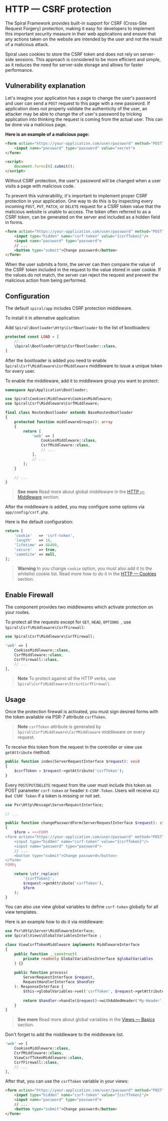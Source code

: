 # HTTP — CSRF protection

The Spiral Framework provides built-in support for CSRF (Cross-Site Request Forgery) protection, making it easy for
developers to implement this important security measure in their web applications and ensure that any actions taken on
the website are intended by the user and not the result of a malicious attack.

Spiral uses cookies to store the CSRF token and does not rely on server-side sessions. This approach is considered to
be more efficient and simple, as it reduces the need for server-side storage and allows for faster performance.

## Vulnerability explanation

Let's imagine your application has a page to change the user's password and user can send a `POST` request to this page
with a new password. If application does not properly validate the authenticity of the user, an attacker may be able to
change the of user's password by tricking application into thinking the request is coming from the actual user. This can
be done via a malicious page.

**Here is an example of a malicious page:**

```html Malicious page
<form action="https://your-application.com/user/password" method="POST">
    <input name="password" type="password" value="secret">
</form>

<script>
    document.forms[0].submit();
</script>
```

Without CSRF protection, the user's password will be changed when a user visits a page with malicious code.

To prevent this vulnerability, it's important to implement proper CSRF protection in your application. One way to do
this is by inspecting every incoming `POST`, `PUT`, `PATCH`, or `DELETE` request for a CSRF token value that the
malicious website is unable to access. The token often referred to as a CSRF token, can be generated on the server and
included as a hidden field in forms.

```html
<form action="https://your-application.com/user/password" method="POST">
    <input type="hidden" name="csrf-token" value="{csrfToken}"/>
    <input name="password" type="password">
    // ...
    <button type="submit">Change password</button>
</form>
```

When the user submits a form, the server can then compare the value of the CSRF token included in the request to the
value stored in user cookie. If the values do not match, the server can reject the request and prevent the malicious
action from being performed.

## Configuration

The default `spiral/app` includes CSRF protection middleware.

To install it in alternative application:

Add `Spiral\Bootloader\Http\CsrfBootloader` to the list of bootloaders:

```php app/src/Application/Kernel.php
protected const LOAD = [
    //...
    \Spiral\Bootloader\Http\CsrfBootloader::class,
]
```

After the bootloader is added you need to enable `Spiral\Csrf\Middleware\CsrfMiddleware` middleware to issue a unique
token for every user.

To enable the middleware, add it to middleware group you want to protect:

```php app/src/Application/Bootloader/RoutesBootloader.php
namespace App\Application\Bootloader;

use Spiral\Cookies\Middleware\CookiesMiddleware;
use Spiral\Csrf\Middleware\CsrfMiddleware;

final class RoutesBootloader extends BaseRoutesBootloader
{
    protected function middlewareGroups(): array
    {
        return [
            'web' => [
                CookiesMiddleware::class,
                CsrfMiddleware::class,
                // ...
            ],
            // ...
        ];
    }

    // ...
}
```

> **See more**
> Read more about global middleware in the [HTTP — Middleware](middleware.md#global-middleware) section.

After the middleware is added, you may configure some options via `app/config/csrf.php`.

Here is the default configuration:

```php app/config/csrf.php
return [
    'cookie'   => 'csrf-token',
    'length'   => 16,
    'lifetime' => 86400,
    'secure'   => true,
    'sameSite' => null,
];
```

> **Warning**
> In you change `cookie` option, you must also add it to the whitelist cookie list.
> Read more how to do it in the [HTTP — Cookies](cookies.md#configuration) section.

## Enable Firewall

The component provides two middlewares which activate protection on your routes. 

To protect all the requests except for `GET`, `HEAD`, `OPTIONS `, use `Spiral\Csrf\Middleware\CsrfFirewall`:

```php app/src/Application/Bootloader/RoutesBootloader.php
use Spiral\Csrf\Middleware\CsrfFirewall;

'web' => [
    CookiesMiddleware::class,
    CsrfMiddleware::class,
    CsrfFirewall::class,
    // ...
],
```

> **Note**
> To protect against all the HTTP verbs, use `Spiral\Csrf\Middleware\StrictCsrfFirewall`.

## Usage

Once the protection firewall is activated, you must sign desired forms with the token available via PSR-7 
attribute `csrfToken`.

> **Note**
> `csrfToken` attribute is generated by `Spiral\Csrf\Middleware\CsrfMiddleware` middleware on every request.

To receive this token from the request in the controller or view use `getAttribute` method:

```php
public function index(ServerRequestInterface $request): void
{
    $csrfToken = $request->getAttribute('csrfToken');
}
``` 

Every `POST`/`PUT`/`DELETE` request from the user must include this token as POST parameter `csrf-token` or
header `X-CSRF-Token`. Users will receive `412 Bad CSRF Token` if a token is missing or not set.

```php
use Psr\Http\Message\ServerRequestInterface;

// ...

public function changePasswordForm(ServerRequestInterface $request): string
{
    $form = <<<FORM
<form action="https://your-application.com/user/password" method="POST">
    <input type="hidden" name="csrf-token" value="{csrfToken}"/>
    <input name="password" type="password">
    // ...
    <button type="submit">Change password</button>
</form>
FORM;

    return \str_replace(
        '{csrfToken}',
        $request->getAttribute('csrfToken'),
        $form
    );
}
```

You can also use view global variables to define `csrf-token` globally for all view templates.

Here is an example how to do it via middleware:

```php
use Psr\Http\Server\MiddlewareInterface;
use Spiral\Views\GlobalVariablesInterface ;

class ViewCsrfTokenMiddleware implements MiddlewareInterface
{
    public function __construct(
        private readonly GlobalVariablesInterface $globalVariables
    ) {}
    
    public function process(
        ServerRequestInterface $request, 
        RequestHandlerInterface $handler
    ): ResponseInterface {
        $this->globalVariables->set('csrfToken', $request->getAttribute('csrfToken'));
        
        return $handler->handle($request)->withAddedHeader('My-Header', 'my-value');
    }
}
```

> **See more**
> Read more about global variables in the [Views — Basics](../views/basics.md#global-variables) section.

Don't forget to add the middleware to the middleware list.

```php app/src/Application/Bootloader/RoutesBootloader.php
'web' => [
    CookiesMiddleware::class,
    CsrfMiddleware::class,
    ViewCsrfTokenMiddleware::class,
    CsrfFirewall::class,
    // ...
],
```

After that, you can use the `csrfToken` variable in your views:

```html app/views/user/password.dark.php
<form action="https://your-application.com/user/password" method="POST">
    <input type="hidden" name="csrf-token" value="{csrfToken}"/>
    <input name="password" type="password">
    // ...
    <button type="submit">Change password</button>
</form>
```